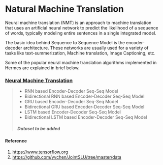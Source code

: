 # Natural Machine Translation

Neural machine translation (NMT) is an approach to machine translation that uses an artificial neural network to predict the likelihood of a sequence of words, typically modeling entire sentences in a single integrated model.

The basic idea behind Sequence to Sequence Model is the encoder-decoder architecture. These networks are usually used for a variety of tasks like text-summerization, Machine translation, Image Captioning, etc.

Some of the popular neural machine translation algorithms implemented in Hermes are explained in brief below.

### [Neural Machine Translation](https://github.com/Nikhil-Xavier-DS/Hermes/tree/master/neural_machine_translation)
>* RNN based Encoder-Decoder Seq-Seq Model
>* Bidirectional RNN based Encoder-Decoder Seq-Seq Model
>* GRU based Encoder-Decoder Seq-Seq Model
>* Bidirectional GRU based Encoder-Decoder Seq-Seq Model
>* LSTM based Encoder-Decoder Seq-Seq Model
>* Bidirectional LSTM based Encoder-Decoder Seq-Seq Model
> ##### Dataset to be added


#### Reference
1. https://www.tensorflow.org
2. https://github.com/yvchen/JointSLU/tree/master/data